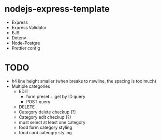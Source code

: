 # nodejs-express-template

-   Express
-   Express Validator
-   EJS
-   Dotenv
-   Node-Postgre
-   Prettier config

# TODO
- h4 line height smaller (when breaks to newline, the spacing is too much)
- Multiple categories 
    - EDIT
        - form preset + get by ID query
        - POST query
    - DELETE
    - Category delete checkup (?)
    - Category edit checkup (?)
    - must select at least one category
    - food form category styling
    - food card cateogry styling